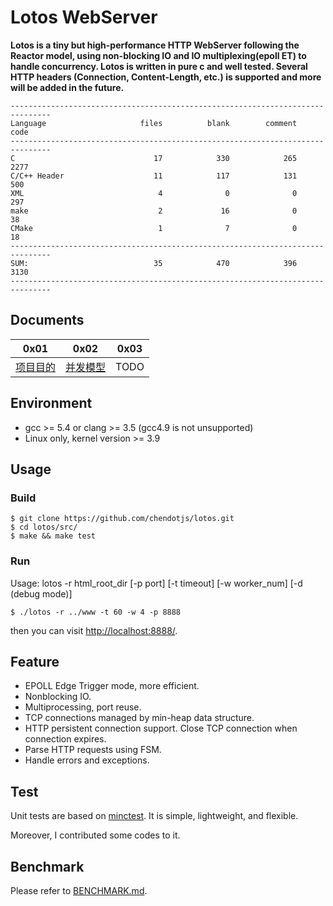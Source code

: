 # Lotos WebServer

**Lotos is a tiny but high-performance HTTP WebServer following the Reactor model, using non-blocking IO and IO multiplexing(epoll ET) to handle concurrency. Lotos is written in pure c and well tested. Several HTTP headers (Connection, Content-Length, etc.) is supported and more will be added in the future.**

```
-------------------------------------------------------------------------------
Language                     files          blank        comment           code
-------------------------------------------------------------------------------
C                               17            330            265           2277
C/C++ Header                    11            117            131            500
XML                              4              0              0            297
make                             2             16              0             38
CMake                            1              7              0             18
-------------------------------------------------------------------------------
SUM:                            35            470            396           3130
-------------------------------------------------------------------------------
```

## Documents

0x01                     | 0x02                               | 0x03
------------------------ | ---------------------------------- | ----
[项目目的](./doc/PURPOSE.md) | [并发模型](./doc/CONCURRENCY_MODEL.md) | TODO

## Environment

- gcc >= 5.4 or clang >= 3.5 (gcc4.9 is not unsupported)
- Linux only, kernel version >= 3.9

## Usage

### Build

```
$ git clone https://github.com/chendotjs/lotos.git
$ cd lotos/src/
$ make && make test
```

### Run

Usage: lotos -r html_root_dir [-p port] [-t timeout] [-w worker_num] [-d (debug mode)]

```
$ ./lotos -r ../www -t 60 -w 4 -p 8888
```

then you can visit <http://localhost:8888/>.

## Feature

- EPOLL Edge Trigger mode, more efficient.
- Nonblocking IO.
- Multiprocessing, port reuse.
- TCP connections managed by min-heap data structure.
- HTTP persistent connection support. Close TCP connection when connection expires.
- Parse HTTP requests using FSM.
- Handle errors and exceptions.

## Test

Unit tests are based on [minctest](https://github.com/codeplea/minctest). It is simple, lightweight, and flexible.

Moreover, I contributed some codes to it.

## Benchmark

Please refer to [BENCHMARK.md](./doc/BENCHMARK.md).
